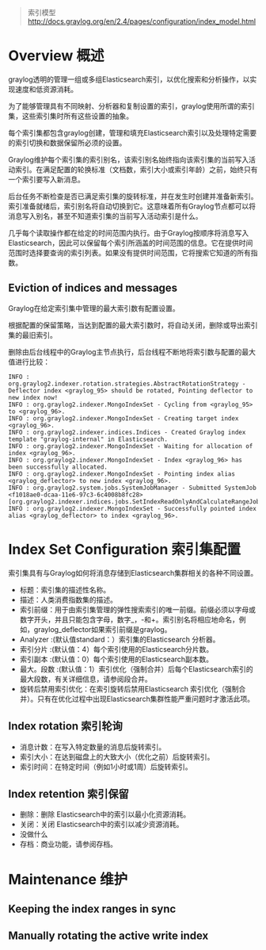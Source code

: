 > 索引模型 http://docs.graylog.org/en/2.4/pages/configuration/index_model.html

# Overview 概述
graylog透明的管理一组或多组Elasticsearch索引，以优化搜索和分析操作，以实现速度和低资源消耗。

为了能够管理具有不同映射、分析器和复制设置的索引，graylog使用所谓的索引集，这些索引集时所有这些设置的抽象。

每个索引集都包含graylog创建，管理和填充Elasticsearch索引以及处理特定需要的索引切换和数据保留所必须的设置。

Graylog维护每个索引集的索引别名，该索引别名始终指向该索引集的当前写入活动索引。在满足配置的轮换标准（文档数，索引大小或索引年龄）之前，始终只有一个索引要写入新消息。

后台任务不断检查是否已满足索引集的旋转标准，并在发生时创建并准备新索引。索引准备就绪后，索引别名将自动切换到它。这意味着所有Graylog节点都可以将消息写入别名，甚至不知道索引集的当前写入活动索引是什么。

几乎每个读取操作都在给定的时间范围内执行。由于Graylog按顺序将消息写入Elasticsearch，因此可以保留每个索引所涵盖的时间范围的信息。它在提供时间范围时选择要查询的索引列表。如果没有提供时间范围，它将搜索它知道的所有指数。

## Eviction of indices and messages
Graylog在给定索引集中管理的最大索引数有配置设置。

根据配置的保留策略，当达到配置的最大索引数时，将自动关闭，删除或导出索引集的最旧索引。

删除由后台线程中的Graylog主节点执行，后台线程不断地将索引数与配置的最大值进行比较：
```
INFO : org.graylog2.indexer.rotation.strategies.AbstractRotationStrategy - Deflector index <graylog_95> should be rotated, Pointing deflector to new index now!
INFO : org.graylog2.indexer.MongoIndexSet - Cycling from <graylog_95> to <graylog_96>.
INFO : org.graylog2.indexer.MongoIndexSet - Creating target index <graylog_96>.
INFO : org.graylog2.indexer.indices.Indices - Created Graylog index template "graylog-internal" in Elasticsearch.
INFO : org.graylog2.indexer.MongoIndexSet - Waiting for allocation of index <graylog_96>.
INFO : org.graylog2.indexer.MongoIndexSet - Index <graylog_96> has been successfully allocated.
INFO : org.graylog2.indexer.MongoIndexSet - Pointing index alias <graylog_deflector> to new index <graylog_96>.
INFO : org.graylog2.system.jobs.SystemJobManager - Submitted SystemJob <f1018ae0-dcaa-11e6-97c3-6c4008b8fc28> [org.graylog2.indexer.indices.jobs.SetIndexReadOnlyAndCalculateRangeJob]
INFO : org.graylog2.indexer.MongoIndexSet - Successfully pointed index alias <graylog_deflector> to index <graylog_96>.
```

# Index Set Configuration 索引集配置
索引集具有与Graylog如何将消息存储到Elasticsearch集群相关的各种不同设置。

- 标题：索引集的描述性名称。
- 描述：人类消费指数集的描述。
- 索引前缀：用于由索引集管理的弹性搜索索引的唯一前缀。前缀必须以字母或数字开头，并且只能包含字母，数字_，-和+。索引别名将相应地命名，例如，graylog_deflector如果索引前缀是graylog。
- Analyzer :(默认值standard：）索引集的Elasticsearch 分析器。
- 索引分片 :(默认值：4）每个索引使用的Elasticsearch分片数。
- 索引副本 :(默认值：0）每个索引使用的Elasticsearch副本数。
- 最大。段数 :(默认值：1）索引优化（强制合并）后每个Elasticsearch索引的最大段数，有关详细信息，请参阅段合并。
- 旋转后禁用索引优化：在索引旋转后禁用Elasticsearch 索引优化（强制合并）。只有在优化过程中出现Elasticsearch集群性能严重问题时才激活此项。

## Index rotation 索引轮询
- 消息计数：在写入特定数量的消息后旋转索引。
- 索引大小：在达到磁盘上的大致大小（优化之前）后旋转索引。
- 索引时间：在特定时间（例如1小时或1周）后旋转索引。

## Index retention 索引保留
- 删除：删除 Elasticsearch中的索引以最小化资源消耗。
- 关闭：关闭 Elasticsearch中的索引以减少资源消耗。
- 没做什么
- 存档：商业功能，请参阅存档。

# Maintenance 维护

## Keeping the index ranges in sync
## Manually rotating the active write index
